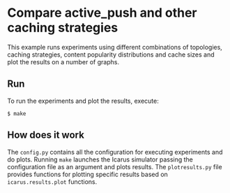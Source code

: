 # Compare active_push and other caching strategies

This example runs experiments using different combinations of topologies,
caching strategies, content popularity distributions and cache sizes and plot
the results on a number of graphs.

## Run
To run the experiments and plot the results, execute:

    $ make

## How does it work
The `config.py` contains all the configuration for executing experiments and
do plots. Running `make` launches the Icarus simulator passing the configuration
file as an argument and plots results. The `plotresults.py` file provides functions
for plotting specific results based on `icarus.results.plot` functions.
